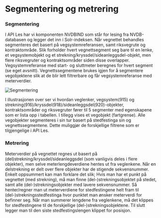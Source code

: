 # Segmentering og metrering

### Segmentering
I API Les har vi komponenten NVDBIND som står for lesing fra NVDB-databasen og legger det inn i Solr-indeksen. 
Når vegnettet behandles segmenteres det basert på vegsystemreferansen, samt riksvegrute og kontraktområde. 
Slik forholder hvert vegnettsegment seg bare til en lenke, et vegsystemobjekt og et strekning/kryssdel/sideanleggsdel-objekt, 
men flere riksvegruter og kontraktsområder siden disse overlapper. 
Vegsystemreferanse med start- og sluttmeter beregnes for hvert segment (se eget avsnitt). 
Vegnettssegmentene brukes igjen for å segmentere vegobjektene slik at de blir lett filtrerbare og får vegsystemreferanse med meterverdier.

![Segmentering]({{site.baseurl}}/assets/segmentering.png)

I illustrasjonen over ser vi hvordan veglenker, vegsystem(915) og strekning(916)/kryssdel(918)/sideanleggsdel(920)-objekter, 
kontraktsområder og riksvegruter fører til 5 segmenter med egenskapene som er lista opp i tabellen. 
I tillegg vises et vegobjekt (fartgrense). 
Alle vegobjekter segmenteres i sin tur basert på stedfestinga sin og vegnettssegmentene. 
Dette muliggjør de forskjellige filtrene som er tilgjengelige i API Les.

### Metrering
Meterverdier på vegnettet regnes ut basert på (del)strekning/kryssdel/sideanleggsdel (som vanligvis deles i flere objekter), 
men selve meterlengdeverdiene hentes ut fra veglenkene. 
Når en delstrekning er delt over flere objekter har de stigende sekvensnummer. 
Enkelt oppsummert kan man forklare det slik; Hvis man har et punkt på vegnettet (med strekning), 
må man finne (del-)strekningsobjektet på stedet, samt alle (del-)strekningsobjekter med lavere sekvensnummer. 
Så henter/regner man ut meterverdiene for stedfestingene helt fram til (del-)strekningsstedfestinga hvor punktet man 
ønsker meterverdi for befinner seg. Når man summerer lengdene fra veglenkene, må det klippes for stedfestingene til de 
forskjellige (del-)strekningsobjektene. Til slutt legger man til den siste stedfestingslengen klippet for posisjon.
